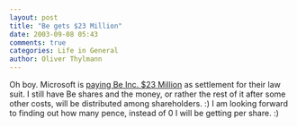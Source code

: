 ```yaml
---
layout: post
title: "Be gets $23 Million"
date: 2003-09-08 05:43
comments: true
categories: Life in General
author: Oliver Thylmann
---
```



Oh boy. Microsoft is [paying Be Inc. $23 Million](http://news.com.com/2100-1016_3-5072391.html) as settlement for their law suit. I still have Be shares and the money, or rather the rest of it after some other costs, will be distributed among shareholders. :) I am looking forward to finding out how many pence, instead of 0 I will be getting per share. :)


